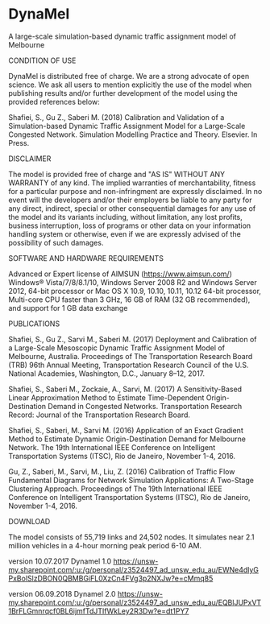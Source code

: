 # DynaMel
A large-scale simulation-based dynamic traffic assignment model of Melbourne

CONDITION OF USE

DynaMel is distributed free of charge. We are a strong advocate of open science. We ask all users to mention explicitly the use of the model when publishing results and/or further development of the model using the provided references below:

Shafiei, S., Gu Z., Saberi M. (2018) Calibration and Validation of a Simulation-based Dynamic Traffic Assignment Model for a Large-Scale Congested Network. Simulation Modelling Practice and Theory. Elsevier. In Press.

DISCLAIMER 

The model is provided free of charge and "AS IS" WITHOUT ANY WARRANTY of any kind. The implied warranties of merchantability, fitness for a particular purpose and non-infringment are expressly disclaimed. In no event will the developers and/or their employers be liable to any party for any direct, indirect, special or other consequential damages for any use of the model and its variants including, without limitation, any lost profits, business interruption, loss of programs or other data on your information handling system or otherwise, even if we are expressly advised of the possibility of such damages.

SOFTWARE AND HARDWARE REQUIREMENTS

Advanced or Expert license of AIMSUN (https://www.aimsun.com/)
Windows® Vista/7/8/8.1/10, Windows Server 2008 R2 and Windows Server 2012, 64-bit processor or Mac OS X 10.9, 10.10, 10.11, 10.12 64-bit processor, Multi-core CPU faster than 3 GHz, 16 GB of RAM (32 GB recommended), and support for 1 GB data exchange

PUBLICATIONS

Shafiei, S., Gu Z., Sarvi M., Saberi M. (2017) Deployment and Calibration of a Large-Scale Mesoscopic Dynamic Traffic Assignment Model of Melbourne, Australia. Proceedings of The Transportation Research Board (TRB) 96th Annual Meeting, Transportation Research Council of the U.S. National Academies, Washington, D.C., January 8–12, 2017.

Shafiei, S., Saberi M., Zockaie, A., Sarvi, M. (2017) A Sensitivity-Based Linear Approximation Method to Estimate Time-Dependent Origin-Destination Demand in Congested Networks. Transportation Research Record: Journal of the Transportation Research Board.

Shafiei, S., Saberi, M., Sarvi M. (2016) Application of an Exact Gradient Method to Estimate Dynamic Origin-Destination Demand for Melbourne Network. The 19th International IEEE Conference on Intelligent Transportation Systems (ITSC), Rio de Janeiro, November 1-4, 2016.

Gu, Z., Saberi, M., Sarvi, M., Liu, Z. (2016) Calibration of Traffic Flow Fundamental Diagrams for Network Simulation Applications: A Two-Stage Clustering Approach. Proceedings of The 19th International IEEE Conference on Intelligent Transportation Systems (ITSC), Rio de Janeiro, November 1-4, 2016.

DOWNLOAD

The model consists of 55,719 links and 24,502 nodes. It simulates near 2.1 million vehicles in a 4-hour morning peak period 6-10 AM.

version 10.07.2017
Dynamel 1.0
https://unsw-my.sharepoint.com/:u:/g/personal/z3524497_ad_unsw_edu_au/EWNe4dlyGPxBolSlzDBON0QBMBGiFL0XzCn4FVg3p2NXJw?e=cMmq85

version 06.09.2018
Dynamel 2.0
https://unsw-my.sharepoint.com/:u:/g/personal/z3524497_ad_unsw_edu_au/EQBlJUPxVT1BrFLGmnrqcf0BL6ijmfTdJTIfWkLey2R3Dw?e=dt1PY7
